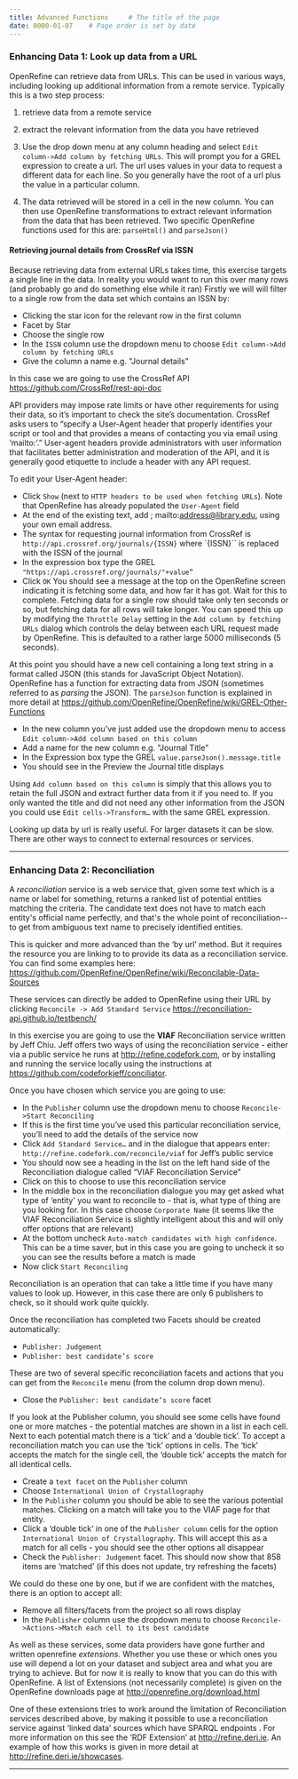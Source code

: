 ```yaml
---
title: Advanced Functions     # The title of the page
date: 0000-01-07    # Page order is set by date
---
```


### Enhancing Data 1: Look up data from a URL
OpenRefine can retrieve data from URLs. This can be used in various ways, including looking up additional information from a remote service. Typically this is a two step process:
1. retrieve data from a remote service
2. extract the relevant information from the data you have retrieved

1. Use the drop down menu at any column heading and select `Edit column->Add column by fetching URLs`. This will prompt you for a GREL expression to create a url. The url uses values in your data to request a different data for each line. So you generally have the root of a url plus the value in a particular column.
2. The data retrieved will be stored in a cell in the new column.  You can then use OpenRefine transformations to extract relevant information from the data that has been retrieved.
Two specific OpenRefine functions used for this are: `parseHtml()` and `parseJson()`

#### Retrieving journal details from CrossRef via ISSN
Because retrieving data from external URLs takes time, this exercise targets a single line in the data. In reality you would want to run this over many rows (and probably go and do something else while it ran)
Firstly we will will filter to a single row from the data set which contains an ISSN by:
* Clicking the star icon for the relevant row in the first column
* Facet by Star
* Choose the single row
* In the `ISSN` column use the dropdown menu to choose `Edit column->Add column by fetching URLs`
* Give the column a name e.g. "Journal details"

In this case we are going to use the CrossRef API <https://github.com/CrossRef/rest-api-doc>

API providers may impose rate limits or have other requirements for using their data, so it’s important to check the site’s documentation. CrossRef asks users to “specify a User-Agent header that properly identifies your script or tool and that provides a means of contacting you via email using ‘mailto:’.” User-agent headers provide administrators with user information that facilitates better administration and moderation of the API, and it is generally good etiquette to include a header with any API request.

To edit your User-Agent header:
* Click `Show` (next to `HTTP headers to be used when fetching URLs`). Note that OpenRefine has already populated the `User-Agent` field
* At the end of the existing text, add ; mailto:address@library.edu, using your own email address.
* The syntax for requesting journal information from CrossRef is `http://api.crossref.org/journals/{ISSN}` where `{ISSN}`` is replaced with the ISSN of the journal
* In the expression box type the GREL `"https://api.crossref.org/journals/"+value”`
* Click `OK`
You should see a message at the top on the OpenRefine screen indicating it is fetching some data, and how far it has got. Wait for this to complete. Fetching data for a single row should take only ten seconds or so, but fetching data for all rows will take longer. You can speed this up by modifying the `Throttle Delay` setting in the `Add column by fetching URLs` dialog which controls the delay between each URL request made by OpenRefine. This is defaulted to a rather large 5000 milliseconds (5 seconds).

At this point you should have a new cell containing a long text string in a format called JSON (this stands for JavaScript Object Notation).
OpenRefine has a function for extracting data from JSON (sometimes referred to as _parsing_ the JSON). The `parseJson` function is explained in more detail at <https://github.com/OpenRefine/OpenRefine/wiki/GREL-Other-Functions>
* In the new column you’ve just added use the dropdown menu to access `Edit column->Add column based on this column`
* Add a name for the new column e.g. "Journal Title"
* In the Expression box type the GREL `value.parseJson().message.title`
* You should see in the Preview the Journal title displays

Using `Add column based on this column` is simply that this allows you to retain the full JSON and extract further data from it if you need to. If you only wanted the title and did not need any other information from the JSON you could use `Edit cells->Transform…` with the same GREL expression.

Looking up data by url is really useful. For larger datasets it can be slow. There are other ways to connect to external resources or services.

-----------------------

### Enhancing Data 2: Reconciliation

A _reconciliation_ service is a web service that, given some text which is a name or label for something, returns a ranked list of potential entities matching the criteria. The candidate text does not have to match each entity's official name perfectly, and that's the whole point of reconciliation--to get from ambiguous text name to precisely identified entities.

This is quicker and more advanced than the ‘by url’ method. But it requires the resource you are linking to to provide its data as a reconciliation service. You can find some examples here: <https://github.com/OpenRefine/OpenRefine/wiki/Reconcilable-Data-Sources>

These services can directly be added to OpenRefine using their URL by clicking `Reconcile -> Add Standard Service`
<https://reconciliation-api.github.io/testbench/>

In this exercise you are going to use the __VIAF__ Reconciliation service written by Jeff Chiu. Jeff offers two ways of using the reconciliation service - either via a public service he runs at <http://refine.codefork.com>, or by installing and running the service locally using the instructions at <https://github.com/codeforkjeff/conciliator>.

Once you have chosen which service you are going to use:

* In the `Publisher` column use the dropdown menu to choose `Reconcile->Start Reconciling`
* If this is the first time you’ve used this particular reconciliation service, you’ll need to add the details of the service now
* Click `Add Standard Service…` and in the dialogue that appears enter:
`http://refine.codefork.com/reconcile/viaf` for Jeff’s public service
* You should now see a heading in the list on the left hand side of the Reconciliation dialogue called “VIAF Reconciliation Service”
* Click on this to choose to use this reconciliation service
* In the middle box in the reconciliation dialogue you may get asked what type of ‘entity' you want to reconcile to - that is, what type of thing are you looking for. In this case choose `Corporate Name` (it seems like the VIAF Reconciliation Service is slightly intelligent about this and will only offer options that are relevant)
* At the bottom uncheck  `Auto-match candidates with high confidence`. This can be a time saver, but in this case you are going to uncheck it so you can see the results before a match is made
* Now click `Start Reconciling`

Reconciliation is an operation that can take a little time if you have many values to look up. However, in this case there are only 6 publishers to check, so it should work quite quickly.

Once the reconciliation has completed two Facets should be created automatically:
* `Publisher: Judgement`
* `Publisher: best candidate’s score`

These are two of several specific reconciliation facets and actions that you can get from the `Reconcile` menu (from the column drop down menu).
* Close the `Publisher: best candidate’s score` facet

If you look at the Publisher column, you should see some cells have found one or more matches - the potential matches are shown in a list in each cell. Next to each potential match there is a ‘tick’ and a ‘double tick’. To accept a reconciliation match you can use the ‘tick’ options in cells. The ‘tick’ accepts the match for the single cell, the ‘double tick’ accepts the match for all identical cells.

* Create a `text facet` on the `Publisher` column
* Choose `International Union of Crystallography`
* In the `Publisher` column you should be able to see the various potential matches. Clicking on a match will take you to the VIAF page for that entity.
* Click a ‘double tick’ in one of the `Publisher column` cells for the option `International Union of Crystallography`. This will accept this as a match for all cells - you should see the other options all disappear
* Check the `Publisher: Judgement` facet. This should now show that 858 items are ‘matched’ (if this does not update, try refreshing the facets)

We could do these one by one, but if we are confident with the matches, there is an option to accept all:
* Remove all filters/facets from the project so all rows display
* In the `Publisher` column use the dropdown menu to choose `Reconcile->Actions->Match each cell to its best candidate`

As well as these services, some data providers have gone further and written openrefine _extensions_. Whether you use these or which ones you use will depend a lot on your dataset and subject area and what you are trying to achieve. But for now it is really to know that you can do this with OpenRefine.
A list of Extensions (not necessarily complete) is given on the OpenRefine downloads page at <http://openrefine.org/download.html>

One of these extensions tries to work around the limitation of Reconciliation services described above, by making it possible to use a reconciliation service against ‘linked data’ sources which have SPARQL endpoints . For more information on this see the ‘RDF Extension’ at <http://refine.deri.ie>. An example of how this works is given in more detail at <http://refine.deri.ie/showcases>.

-----------------------------
